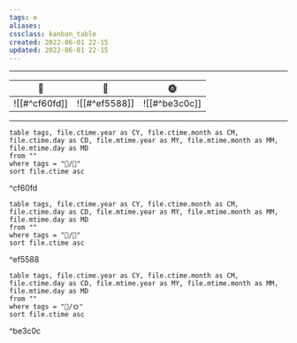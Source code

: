 ```yaml
---
tags: ⚙️
aliases: 
cssclass: kanban_table
created: 2022-06-01 22-15
updated: 2022-06-01 22-15
---
```


---

| 🌱️           | 🌿️           | 🌞️           |
| ------------- | ------------- | ------------- |
| ![[#^cf60fd]] | ![[#^ef5588]] | ![[#^be3c0c]] |

---


```dataview
table tags, file.ctime.year as CY, file.ctime.month as CM, file.ctime.day as CD, file.mtime.year as MY, file.mtime.month as MM, file.mtime.day as MD
from ""
where tags = "📝️/🌱️"
sort file.ctime asc
```

^cf60fd

```dataview
table tags, file.ctime.year as CY, file.ctime.month as CM, file.ctime.day as CD, file.mtime.year as MY, file.mtime.month as MM, file.mtime.day as MD
from ""
where tags = "📝️/🌿️"
sort file.ctime asc
```

^ef5588

```dataview
table tags, file.ctime.year as CY, file.ctime.month as CM, file.ctime.day as CD, file.mtime.year as MY, file.mtime.month as MM, file.mtime.day as MD
from ""
where tags = "📝️/🌞️"
sort file.ctime asc
```

^be3c0c
